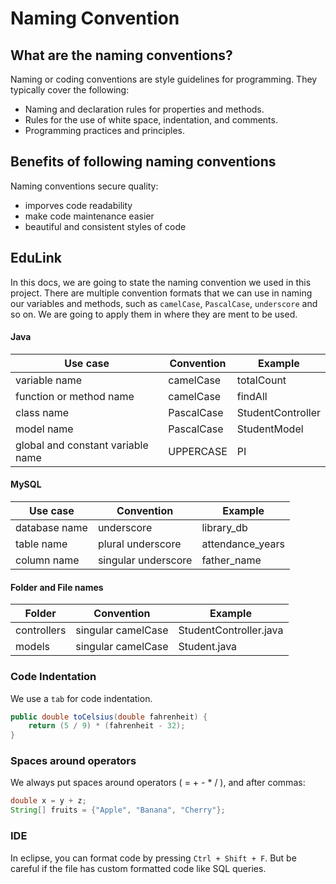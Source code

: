 # Naming Convention

## What are the naming conventions?

Naming or coding conventions are style guidelines for programming. They typically cover the following:

- Naming and declaration rules for properties and methods.
- Rules for the use of white space, indentation, and comments.
- Programming practices and principles.

## Benefits of following naming conventions

Naming conventions secure quality:

- imporves code readability
- make code maintenance easier
- beautiful and consistent styles of code

## EduLink

In this docs, we are going to state the naming convention we used in this project. There are multiple convention formats that we can use in naming our variables and methods, such as `camelCase`, `PascalCase`, `underscore` and so on. We are going to apply them in where they are ment to be used.

#### Java

| Use case                          | Convention | Example           |
| --------------------------------- | ---------- | ----------------- |
| variable name                     | camelCase  | totalCount        |
| function or method name           | camelCase  | findAll           |
| class name                        | PascalCase | StudentController |
| model name                        | PascalCase | StudentModel      |
| global and constant variable name | UPPERCASE  | PI                |

#### MySQL

| Use case      | Convention          | Example          |
| ------------- | ------------------- | ---------------- |
| database name | underscore          | library_db        |
| table name    | plural underscore   | attendance_years |
| column name   | singular underscore | father_name      |

#### Folder and File names

| Folder      | Convention         | Example                        |
| ----------- | ------------------ | ------------------------------ |
| controllers | singular camelCase | StudentController.java         |
| models      | singular camelCase | Student.java                   |

### Code Indentation

We use a `tab` for code indentation.

```java
public double toCelsius(double fahrenheit) {
    return (5 / 9) * (fahrenheit - 32);
}
```

### Spaces around operators

We always put spaces around operators ( = + - \* / ), and after commas:

```java
double x = y + z;
String[] fruits = {"Apple", "Banana", "Cherry"};
```

### IDE

In eclipse, you can format code by pressing `Ctrl + Shift + F`. 
But be careful if the file has custom formatted code like SQL queries.
